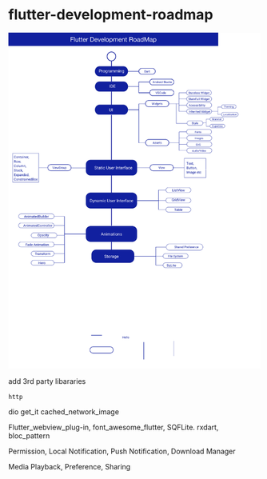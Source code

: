 # flutter-development-roadmap

<img src="docs/flutter-app-development-roadmap-by-tarikul.png" />


add 3rd party libararies 

	http
dio
get_it
cached_network_image



Flutter_webview_plug-in, font_awesome_flutter, SQFLite. rxdart, bloc_pattern


Permission, Local Notification, Push Notification, Download Manager

Media Playback, Preference, Sharing 